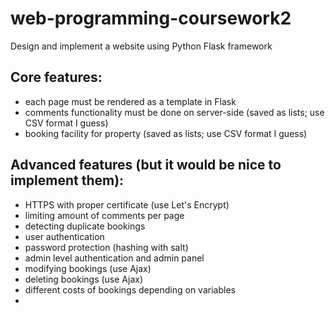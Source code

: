 # web-programming-coursework2
Design and implement a website using Python Flask framework

Core features:
--------------
- each page must be rendered as a template in Flask
- comments functionality must be done on server-side (saved as lists; use CSV format I guess)
- booking facility for property (saved as lists; use CSV format I guess)

Advanced features (but it would be nice to implement them):
--------------
- HTTPS with proper certificate (use Let's Encrypt)
- limiting amount of comments per page
- detecting duplicate bookings
- user authentication
- password protection (hashing with salt)
- admin level authentication and admin panel
- modifying bookings (use Ajax)
- deleting bookings (use Ajax)
- different costs of bookings depending on variables
- 
